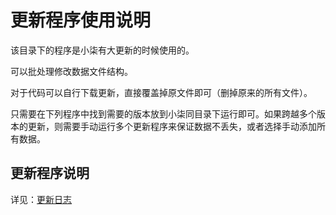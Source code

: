# 更新程序使用说明

该目录下的程序是小柒有大更新的时候使用的。

可以批处理修改数据文件结构。

对于代码可以自行下载更新，直接覆盖掉原文件即可（删掉原来的所有文件）。

只需要在下列程序中找到需要的版本放到小柒同目录下运行即可。如果跨越多个版本的更新，则需要手动运行多个更新程序来保证数据不丢失，或者选择手动添加所有数据。



## 更新程序说明

详见：[更新日志](https://github.com/Moyulingjiu/QQbot/blob/master/version.md)
